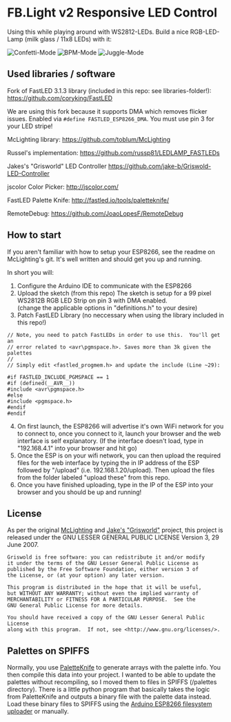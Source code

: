 # FB.Light v2 Responsive LED Control

Using this while playing around with WS2812-LEDs. Build a nice RGB-LED-Lamp (milk glass / 11x8 LEDs) with it:

![Confetti-Mode](https://breakout.bernis-hideout.de/git/FB.Light-v2/confetti_1_small.gif)
![BPM-Mode](https://breakout.bernis-hideout.de/git/FB.Light-v2/bpm_small.gif)
![Juggle-Mode](https://breakout.bernis-hideout.de/git/FB.Light-v2/juggle_small.gif)

## Used libraries / software

Fork of FastLED 3.1.3 library (included in this repo: see libraries-folder!):
https://github.com/coryking/FastLED

We are using this fork because it supports DMA which removes flicker issues. Enabled via `#define FASTLED_ESP8266_DMA`. You must use pin 3 for your LED stripe!

McLighting library:
https://github.com/toblum/McLighting

Russel's implementation:
https://github.com/russp81/LEDLAMP_FASTLEDs

Jakes's "Grisworld" LED Controller
https://github.com/jake-b/Griswold-LED-Controller

jscolor Color Picker:
http://jscolor.com/

FastLED Palette Knife:
http://fastled.io/tools/paletteknife/

RemoteDebug:
https://github.com/JoaoLopesF/RemoteDebug

## How to start

If you aren't familiar with how to setup your ESP8266, see the readme on McLighting's git.  It's well written and should get you up and running.

In short you will:

1.  Configure the Arduino IDE to communicate with the ESP8266
2.  Upload the sketch (from this repo) The sketch is setup for a 99 pixel WS2812B RGB LED Strip on pin 3 with DMA enabled.   
    (change the applicable options in "definitions.h" to your desire)
3.  Patch FastLED Library (no neccessary when using the library included in this repo!)

```arduino
// Note, you need to patch FastLEDs in order to use this.  You'll get an
// error related to <avr\pgmspace.h>. Saves more than 3k given the palettes
//
// Simply edit <fastled_progmem.h> and update the include (Line ~29):

#if FASTLED_INCLUDE_PGMSPACE == 1
#if (defined(__AVR__))
#include <avr\pgmspace.h>
#else
#include <pgmspace.h>
#endif
#endif
```

4.  On first launch, the ESP8266 will advertise it's own WiFi network for you to connect to, once you connect to it, launch your browser
    and the web interface is self explanatory.  (If the interface doesn't load, type in "192.168.4.1" into your browser and hit go)
5.  Once the ESP is on your wifi network, you can then upload the required files for the web interface by typing the in IP address
    of the ESP followed by "/upload" (i.e. 192.168.1.20/upload).  Then upload the files from the folder labeled "upload these" from this         repo. 
6.  Once you have finished uploading, type in the IP of the ESP into your browser and you should be up and running!

## License

As per the original [McLighting](https://github.com/toblum/McLighting) and [Jake's "Grisworld"](https://github.com/jake-b/Griswold-LED-Controller) project, this project is released under the GNU LESSER GENERAL PUBLIC LICENSE Version 3, 29 June 2007.

	Griswold is free software: you can redistribute it and/or modify
	it under the terms of the GNU Lesser General Public License as 
	published by the Free Software Foundation, either version 3 of 
	the License, or (at your option) any later version.

	This program is distributed in the hope that it will be useful,
	but WITHOUT ANY WARRANTY; without even the implied warranty of
	MERCHANTABILITY or FITNESS FOR A PARTICULAR PURPOSE.  See the
	GNU General Public License for more details.

	You should have received a copy of the GNU Lesser General Public License
	along with this program.  If not, see <http://www.gnu.org/licenses/>.

## Palettes on SPIFFS

Normally, you use [PaletteKnife](http://fastled.io/tools/paletteknife/) to generate arrays with the palette info.  You then compile this data into your project.  I wanted to be able to update the palettes without recompiling, so I moved them to files in SPIFFS (/palettes directory).  There is a little python program that basically takes the logic from PaletteKnife and outputs a binary file with the palette data instead.  Load these binary files to SPIFFS using the [Arduino ESP8266 filesystem uploader](https://github.com/esp8266/arduino-esp8266fs-plugin) or manually.
